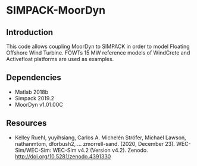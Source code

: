 # SIMPACK-MoorDyn
## Introduction
This code allows coupling MoorDyn to SIMPACK in order to model Floating Offshore Wind Turbine. FOWTs 15 MW reference models of WindCrete and Activefloat platforms are used as examples.


## Dependencies
- Matlab 2018b
- Simpack 2019.2
- MoorDyn v1.01.00C

## Resources
- Kelley Ruehl, yuyihsiang, Carlos A. Michelén Ströfer, Michael Lawson, nathanmtom, dforbush2, … zmorrell-sand. (2020, December 23). WEC-Sim/WEC-Sim: WEC-Sim v4.2 (Version v4.2). Zenodo. http://doi.org/10.5281/zenodo.4391330
